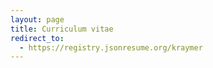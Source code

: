 ```yaml
---
layout: page
title: Curriculum vitae
redirect_to:
  - https://registry.jsonresume.org/kraymer
---
```

